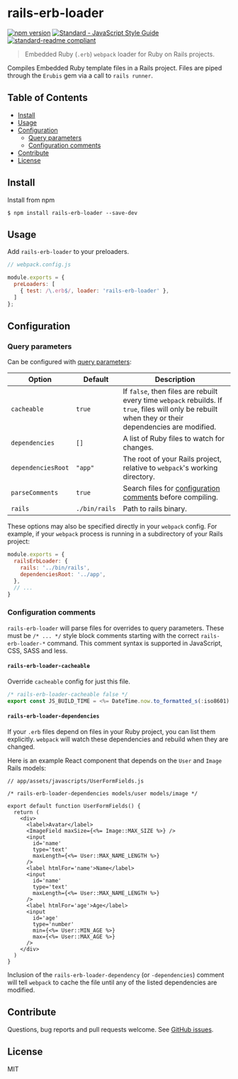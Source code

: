 # rails-erb-loader

[![npm version](https://img.shields.io/npm/v/rails-erb-loader.svg?style=flat-square)](https://www.npmjs.com/package/rails-erb-loader)
[![Standard - JavaScript Style Guide](https://img.shields.io/badge/code%20style-standard-brightgreen.svg?style=flat-square)](http://standardjs.com/)
[![standard-readme compliant](https://img.shields.io/badge/standard--readme-OK-green.svg?style=flat-square)](https://github.com/RichardLitt/standard-readme)

> Embedded Ruby (`.erb`) `webpack` loader for Ruby on Rails projects.

Compiles Embedded Ruby template files in a Rails project. Files are piped through the `Erubis` gem via a call to `rails runner`.

## Table of Contents
- [Install](#install)
- [Usage](#usage)
- [Configuration](#configuration)
  - [Query parameters](#query-parameters)
  - [Configuration comments](#configuration-comments)
- [Contribute](#contribute)
- [License](#license)

## Install

Install from npm

```console
$ npm install rails-erb-loader --save-dev
```

## Usage

Add `rails-erb-loader` to your preloaders.

```js
// webpack.config.js

module.exports = {
  preLoaders: [
    { test: /\.erb$/, loader: 'rails-erb-loader' },
  ]
};
```

## Configuration

### Query parameters

Can be configured with [query parameters](https://webpack.github.io/docs/using-loaders.html#query-parameters):

| Option | Default | Description |
| ------ | ------- | ----------- |
| `cacheable` | `true` | If `false`, then files are rebuilt every time `webpack` rebuilds. If `true`, files will only be rebuilt when they or their dependencies are modified. |
| `dependencies` | `[]` | A list of Ruby files to watch for changes. |
| `dependenciesRoot` | `"app"` | The root of your Rails project, relative to `webpack`'s working directory. |
| `parseComments` | `true` | Search files for [configuration comments](#configuration-comments) before compiling. |
| `rails` | `./bin/rails` | Path to rails binary. |

These options may also be specified directly in your `webpack` config. For example, if your `webpack` process is running in a subdirectory of your Rails project:

```js
module.exports = {
  railsErbLoader: {
    rails: '../bin/rails',
    dependenciesRoot: '../app',
  },
  // ...
}
```

### Configuration comments

`rails-erb-loader` will parse files for overrides to query parameters. These must be `/* ... */` style block comments starting with the correct `rails-erb-loader-*` command. This comment syntax is supported in JavaScript, CSS, SASS and less.

#### `rails-erb-loader-cacheable`

Override `cacheable` config for just this file.

```js
/* rails-erb-loader-cacheable false */
export const JS_BUILD_TIME = <%= DateTime.now.to_formatted_s(:iso8601) %>
```

#### `rails-erb-loader-dependencies`

If your `.erb` files depend on files in your Ruby project, you can list them explicitly. `webpack` will watch these dependencies and rebuild when they are changed.

Here is an example React component that depends on the `User` and `Image` Rails models:

```erb
// app/assets/javascripts/UserFormFields.js

/* rails-erb-loader-dependencies models/user models/image */

export default function UserFormFields() {
  return (
    <div>
      <label>Avatar</label>
      <ImageField maxSize={<%= Image::MAX_SIZE %>} />
      <input
        id='name'
        type='text'
        maxLength={<%= User::MAX_NAME_LENGTH %>}
      />
      <label htmlFor='name'>Name</label>
      <input
        id='name'
        type='text'
        maxLength={<%= User::MAX_NAME_LENGTH %>}
      />
      <label htmlFor='age'>Age</label>
      <input
        id='age'
        type='number'
        min={<%= User::MIN_AGE %>}
        max={<%= User::MAX_AGE %>}
      />
    </div>
  )
}
```

Inclusion of the `rails-erb-loader-dependency` (or `-dependencies`) comment will tell `webpack` to cache the file until any of the listed dependencies are modified.

## Contribute

Questions, bug reports and pull requests welcome. See [GitHub issues](https://github.com/usabilityhub/rails-erb-loader/issues).

## License

MIT

